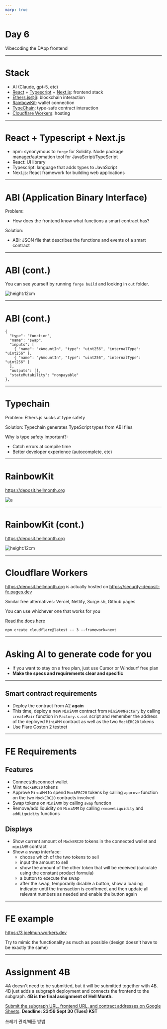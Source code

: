 ```yaml
---
marp: true
---
```


# Day 6

Vibecoding the DApp frontend

---

# Stack

- AI (Claude, gpt-5, etc)
- [React](https://react.dev/) + [Typescript](https://www.typescriptlang.org/) + [Next.js](https://nextjs.org/): frontend stack
- [Ethers.js@6](https://docs.ethers.org/v5/): blockchain interaction
- [RainbowKit](https://rainbowkit.com/): wallet connection
- [TypeChain](https://github.com/dethcrypto/TypeChain): type-safe contract interaction
- [Cloudflare Workers](https://developers.cloudflare.com/workers/framework-guides/web-apps/nextjs/): hosting

---

# React + Typescript + Next.js

- npm: synonymous to `forge` for Solidity. Node package manager/automation tool for JavaScript/TypeScript
- React: UI library
- Typescript: language that adds types to JavaScript
- Next.js: React framework for building web applications

---

# ABI (Application Binary Interface)

Problem:
- How does the frontend know what functions a smart contract has?

Solution:
- ABI: JSON file that describes the functions and events of a smart contract

---

# ABI (cont.)

You can see yourself by running `forge build` and looking in `out` folder.

![height:12cm](abi.png)

---

# ABI (cont.)

```solidity
{
  "type": "function",
  "name": "swap",
  "inputs": [
    { "name": "xAmountIn", "type": "uint256", "internalType": "uint256" },
    { "name": "yAmountIn", "type": "uint256", "internalType": "uint256" }
  ],
  "outputs": [],
  "stateMutability": "nonpayable"
},
```

---

# Typechain

Problem:
Ethers.js sucks at type safety

Solution:
Typechain generates TypeScript types from ABI files

Why is type safety important?:
- Catch errors at compile time
- Better developer experience (autocomplete, etc)

---

# RainbowKit

https://deposit.hellmonth.org

![a](image-4.png)

---

# RainbowKit (cont.)

https://deposit.hellmonth.org

![height:12cm](image-5.png)

---

# Cloudflare Workers

https://deposit.hellmonth.org is actually hosted on https://security-deposit-fe.pages.dev

Similar free alternatives:
Vercel, Netlify, Surge.sh, Github pages

You can use whichever one that works for you

[Read the docs here](https://developers.cloudflare.com/workers/framework-guides/web-apps/nextjs/)

```
npm create cloudflare@latest -- 3 --framework=next
```

---

# Asking AI to generate code for you

- If you want to stay on a free plan, just use Cursor or Windsurf free plan
- **Make the specs and requirements clear and specific**

---

## Smart contract requirements

- Deploy the contract from A2 **again**
- This time, deploy a new `MiniAMM` contract from `MiniAMMFactory` by calling `createPair` function in `Factory.s.sol` script and remember the address of the deployed `MiniAMM` contract as well as the two `MockERC20` tokens
- Use Flare Coston 2 testnet

---
<style scoped>
section {
  font-size: 18px;
}
</style>

# FE Requirements

## Features
- Connect/disconnect wallet
- Mint `MockERC20` tokens
- Approve `MiniAMM` to spend `MockERC20` tokens by calling `approve` function on the two `MockERC20` contracts involved
- Swap tokens on `MiniAMM` by calling `swap` function
- Remove/add liquidity on `MiniAMM` by calling `removeLiquidity` and `addLiquidity` functions

## Displays
- Show current amount of `MockERC20` tokens in the connected wallet and `miniAMM` contract
- Show a swap interface:
  - choose which of the two tokens to sell
  - input the amount to sell
  - show the amount of the other token that will be received (calculate using the constant product formula)
  - a button to execute the swap
  - after the swap, temporarily disable a button, show a loading indicator until the transaction is confirmed, and then update all relevant numbers as needed and enable the button again

---

# FE example

https://3.joelmun.workers.dev

Try to mimic the functionality as much as possible (design doesn't have to be exactly the same)

---

# Assignment 4B

4A doesn't need to be submitted, but it will be submitted together with 4B.
4B just adds a subgraph deployment and connects the frontend to the subgraph.
**4B is the final assignment of Hell Month.**

[Submit the subgraph URL, frontend URL, and contract addresses on Google Sheets](https://docs.google.com/spreadsheets/d/1LtR6zEHqmUgXdRn0NSkm2pmDreL8w3GBOMDGs7vVUGE/edit?gid=62343204#gid=62343204).
**Deadline: 23:59 Sept 30 (Tues) KST**

쓰레기 관리/배출 방법